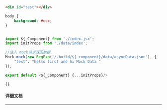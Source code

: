 ﻿```html
<div id="test"></div>
```

```css
body {
    background: #ccc;
}
```

```javascript

import ${_Component} from './index.jsx';
import initProps from './data/index';

//注入 mock请求返回数据
Mock.mock(new RegExp('/.build/${_component}/data/asyncData.json'), {
    "text": "hello first and hi Mock Data "
});

export default <${_Component} {...initProps}/>

```

```webpack-config
{}
```

#### 详细文档
---